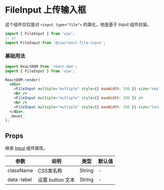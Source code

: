FileInput 上传输入框
===

这个组件仅仅是对 `<input type="file">` 的美化，他是基于 Input 组件封装。

```jsx
import { FileInput } from 'uiw';
// or
import FileInput from '@uiw/react-file-input';
```

### 基础用法

<!--rehype:bgWhite=true&codeSandbox=true&codePen=true-->
```jsx
import ReactDOM from 'react-dom';
import { FileInput } from 'uiw';

ReactDOM.render(
  <div>
    <FileInput multiple="multiple" style={{ maxWidth: 200 }} size="small" />
    <br />
    <FileInput multiple="multiple" style={{ maxWidth: 200 }} />
    <br />
    <FileInput multiple="multiple" style={{ maxWidth: 200 }} size="large" />
  </div>,
  _mount_
);
```

## Props

继承 [Input](#/components/input) 组件属性。

| 参数 | 说明 | 类型 | 默认值 |
|--------- |-------- |--------- |-------- |
| className | CSS类名称 | String | - |
| data-label | 设置 button 文本 | String | - |

